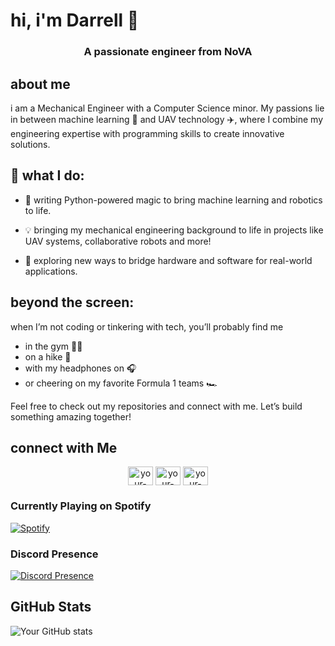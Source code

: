 # hi, i'm Darrell 👋

<h3 align="center">A passionate engineer from NoVA</h3>

## about me
i am a Mechanical Engineer with a Computer Science minor. 
My passions lie in between machine learning 🤖 and UAV technology ✈️, where I combine my engineering expertise with programming skills to create innovative solutions.

## 🔧 what I do:

- 🐍 writing Python-powered magic to bring machine learning and robotics to life.

- 💡 bringing my mechanical engineering background to life in projects like UAV systems, collaborative robots and more!

- 🚀 exploring new ways to bridge hardware and software for real-world applications.

## beyond the screen:
when I’m not coding or tinkering with tech, you’ll probably find me
- in the gym 💪🏾
- on a hike 🌳
- with my headphones on 🎧
- or cheering on my favorite Formula 1 teams 🏎️

Feel free to check out my repositories and connect with me. Let’s build something amazing together!

## connect with Me
<p align="center">
<a href="www.linkedin.com/in/otood" target="blank"><img align="center" src="https://raw.githubusercontent.com/rahuldkjain/github-profile-readme-generator/master/src/images/icons/Social/linked-in-alt.svg" alt="your-linkedin" height="30" width="40" /></a>
<a href="https://www.instagram.com/darrell.otoo/" target="blank"><img align="center" src="https://raw.githubusercontent.com/rahuldkjain/github-profile-readme-generator/master/src/images/icons/Social/instagram.svg" alt="your-instagram" height="30" width="40" /></a>
<a href="https://discord.com/users/dxrrell" target="blank"><img align="center" src="https://raw.githubusercontent.com/rahuldkjain/github-profile-readme-generator/master/src/images/icons/Social/discord.svg" alt="your-discord" height="30" width="40" /></a>
</p>

### Currently Playing on Spotify
[![Spotify](https://spotify-github-profile.vercel.app/api/view?uid=31tkizmlfusfrey7o3gd64tfx4n4&cover_image=true&theme=default&show_offline=false&background_color=121212&bar_color=53b14f&bar_color_cover=true)](https://open.spotify.com/user/31tkizmlfusfrey7o3gd64tfx4n4)

### Discord Presence
[![Discord Presence](https://lanyard.cnrad.dev/api/your-discord-id)](https://discord.com/users/your-discord-id)

## GitHub Stats
![Your GitHub stats](https://github-readme-stats.vercel.app/api?username=dxrrell&show_icons=true&theme=radical)

